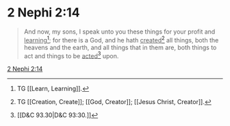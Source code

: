 # 2 Nephi 2:14

> And now, my sons, I speak unto you these things for your profit and <u>learning</u>[^a]; for there is a God, and he hath <u>created</u>[^b] all things, both the heavens and the earth, and all things that in them are, both things to act and things to be <u>acted</u>[^c] upon.

[2 Nephi 2:14](https://www.churchofjesuschrist.org/study/scriptures/bofm/2-ne/2?lang=eng&id=p14#p14)


[^a]: TG [[Learn, Learning]].
[^b]: TG [[Creation, Create]]; [[God, Creator]]; [[Jesus Christ, Creator]].
[^c]: [[D&C 93.30|D&C 93:30.]]
